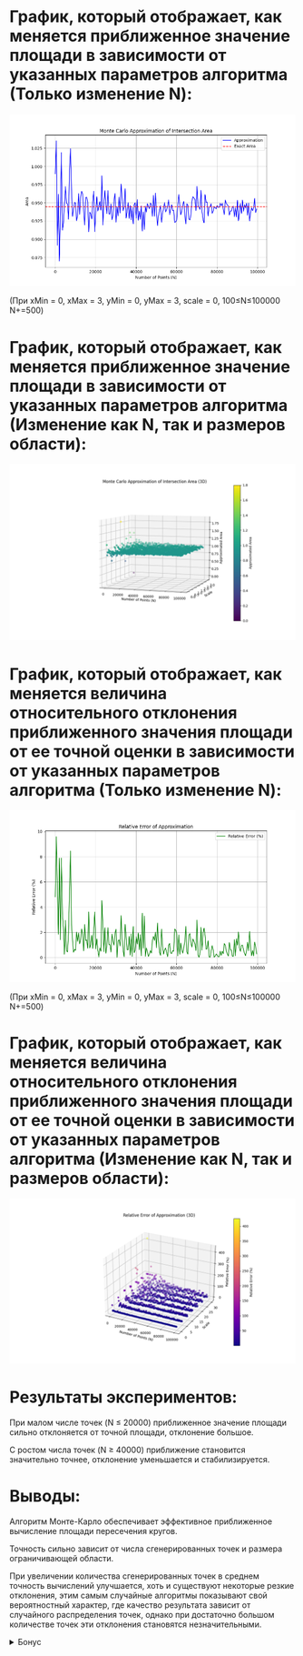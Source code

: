 # График, который отображает, как меняется приближенное значение площади в зависимости от указанных параметров алгоритма (Только изменение N):
![Figure_1.png](Figure_1.png)

(При xMin = 0, xMax = 3, yMin = 0, yMax = 3, scale = 0, 100≤N≤100000 N+=500)
# График, который отображает, как меняется приближенное значение площади в зависимости от указанных параметров алгоритма (Изменение как N, так и размеров области):
![Figure_1_3d.png](Figure_1_3d.png)

# График, который отображает, как меняется величина относительного отклонения приближенного значения площади от ее точной оценки в зависимости от указанных параметров алгоритма (Только изменение N):
![Figure_2.png](Figure_2.png)

(При xMin = 0, xMax = 3, yMin = 0, yMax = 3, scale = 0, 100≤N≤100000 N+=500)
# График, который отображает, как меняется величина относительного отклонения приближенного значения площади от ее точной оценки в зависимости от указанных параметров алгоритма (Изменение как N, так и размеров области):
![Figure_2_3d.png](Figure_2_3d.png)

# Результаты экспериментов:

При малом числе точек (N ≤ 20000) приближенное значение площади сильно отклоняется от точной площади, отклонение большое.

С ростом числа точек (N ≥ 40000) приближение становится значительно точнее, отклонение уменьшается и стабилизируется.

# Выводы:

Алгоритм Монте-Карло обеспечивает эффективное приближенное вычисление площади пересечения кругов.

Точность сильно зависит от числа сгенерированных точек и размера ограничивающей области.

При увеличении количества сгенерированных точек в среднем точность вычислений улучшается, хоть и существуют некоторые резкие отклонения, этим самым случайные алгоритмы показывают
свой вероятностный характер, где качество результата зависит от случайного распределения точек,
однако при достаточно большом количестве точек эти отклонения становятся незначительными.


<details>
  <summary>Бонус</summary>
   <img src="https://images-wixmp-ed30a86b8c4ca887773594c2.wixmp.com/f/f6e5f327-1c1b-4b17-96d7-587e5f0de844/d2lfsl4-c66eaab4-f612-4a79-8477-907292359384.gif?token=eyJ0eXAiOiJKV1QiLCJhbGciOiJIUzI1NiJ9.eyJzdWIiOiJ1cm46YXBwOjdlMGQxODg5ODIyNjQzNzNhNWYwZDQxNWVhMGQyNmUwIiwiaXNzIjoidXJuOmFwcDo3ZTBkMTg4OTgyMjY0MzczYTVmMGQ0MTVlYTBkMjZlMCIsIm9iaiI6W1t7InBhdGgiOiJcL2ZcL2Y2ZTVmMzI3LTFjMWItNGIxNy05NmQ3LTU4N2U1ZjBkZTg0NFwvZDJsZnNsNC1jNjZlYWFiNC1mNjEyLTRhNzktODQ3Ny05MDcyOTIzNTkzODQuZ2lmIn1dXSwiYXVkIjpbInVybjpzZXJ2aWNlOmZpbGUuZG93bmxvYWQiXX0.dVkHBz7AgXXXQ5HPJmqOxHt93lgGIX7g29eVEsNXyGk" width="500"/>
</details>
